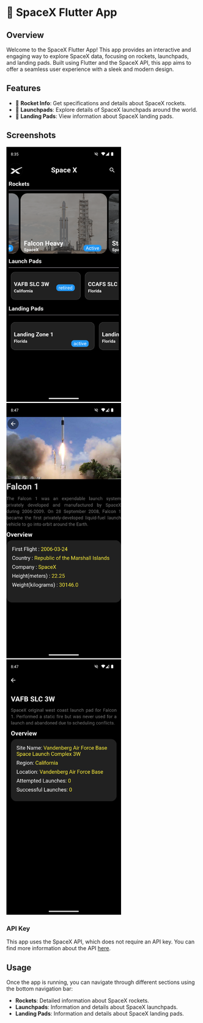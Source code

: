 # 🚀 SpaceX Flutter App

## Overview

Welcome to the SpaceX Flutter App! This app provides an interactive and engaging way to explore SpaceX data, focusing on rockets, launchpads, and landing pads. Built using Flutter and the SpaceX API, this app aims to offer a seamless user experience with a sleek and modern design.

## Features

- 🚀 **Rocket Info**: Get specifications and details about SpaceX rockets.
- 🏢 **Launchpads**: Explore details of SpaceX launchpads around the world.
- 🛬 **Landing Pads**: View information about SpaceX landing pads.

## Screenshots

<img src="screenshots/home.png" alt="Home Screen" width="300"/>
<img src="screenshots/srceen2.png" alt="Rocket Info" width="300"/>
<img src="screenshots/screen1.png" alt="Launchpad Info" width="300"/>


### API Key

This app uses the SpaceX API, which does not require an API key. You can find more information about the API [here](https://docs.spacexdata.com/).

## Usage

Once the app is running, you can navigate through different sections using the bottom navigation bar:

- **Rockets**: Detailed information about SpaceX rockets.
- **Launchpads**: Information and details about SpaceX launchpads.
- **Landing Pads**: Information and details about SpaceX landing pads.


